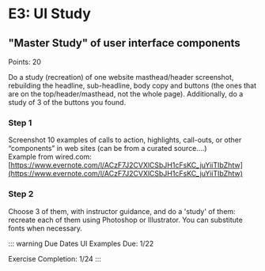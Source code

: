 # E3: UI Study

## "Master Study" of user interface components

Points: 20

Do a study (recreation) of one website masthead/header screenshot, rebuilding the headline, sub-headline, body copy and buttons (the ones that are on the top/header/masthead, not the whole page).
Additionally, do a study of 3 of the buttons you found. 

### Step 1

Screenshot 10 examples of calls to action, highlights, call-outs, or other “components” in web sites (can be from a curated source....)  
Example from wired.com: [https://www.evernote.com/l/ACzF7J2CVXlCSbJH1cFsKC_juYiiTIbZhtw](https://www.evernote.com/l/ACzF7J2CVXlCSbJH1cFsKC_juYiiTIbZhtw)

### Step 2

Choose 3 of them, with instructor guidance, and do a 'study' of them: recreate each of them using Photoshop or Illustrator. You can substitute fonts when necessary.

::: warning Due Dates
UI Examples Due: 1/22

Exercise Completion: 1/24
:::
